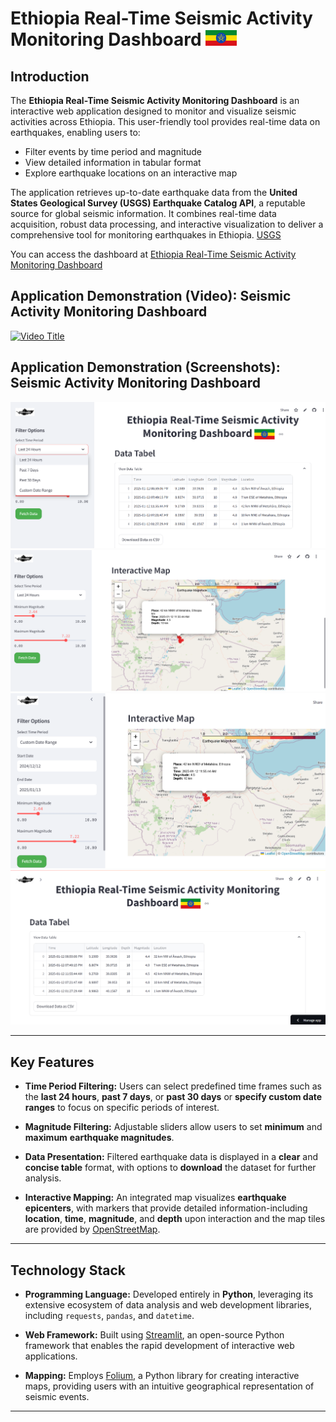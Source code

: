 # Ethiopia Real-Time Seismic Activity Monitoring Dashboard <img src="image/et_flag.png" width="50" />


## Introduction

The **Ethiopia Real-Time Seismic Activity Monitoring Dashboard** is an interactive web application designed to monitor and visualize seismic activities across Ethiopia. This user-friendly tool provides real-time data on earthquakes, enabling users to:

- Filter events by time period and magnitude
- View detailed information in tabular format
- Explore earthquake locations on an interactive map

The application retrieves up-to-date earthquake data from the **United States Geological Survey (USGS) Earthquake Catalog API**, a reputable source for global seismic information. It combines real-time data acquisition, robust data processing, and interactive visualization to deliver a comprehensive tool for monitoring earthquakes in Ethiopia. [USGS](https://earthquake.usgs.gov/fdsnws/event/1/quer)

You can access the dashboard at [Ethiopia Real-Time Seismic Activity Monitoring Dashboard](https://et-realtime-earthquake-b2ugjsgndvpslsnuyvp8p3.streamlit.app/)   

## Application Demonstration (Video): Seismic Activity Monitoring Dashboard

[![Video Title](https://img.youtube.com/vi/Zy8kmDLxJ4c/0.jpg)](https://youtu.be/Zy8kmDLxJ4c)

## Application Demonstration (Screenshots): Seismic Activity Monitoring Dashboard

<img src="image/eq2.png" />

<img src="image/eq3.png" />

<img src="image/eq4.png" />

<img src="image/eq5.png" />

---

## Key Features

- **Time Period Filtering:** Users can select predefined time frames such as the **last 24 hours**, **past 7 days**, or **past 30 days** or **specify custom date ranges** to focus on specific periods of interest.

- **Magnitude Filtering:** Adjustable sliders allow users to set **minimum** and **maximum** **earthquake magnitudes**.

- **Data Presentation:** Filtered earthquake data is displayed in a **clear** and **concise table** format, with options to **download** the dataset for further analysis.

- **Interactive Mapping:** An integrated map visualizes **earthquake epicenters**, with markers that provide detailed information-including **location**, **time**, **magnitude**, and **depth** upon interaction and the map tiles are provided by [OpenStreetMap](https://www.openstreetmap.org/).
---

## Technology Stack

- **Programming Language:** Developed entirely in **Python**, leveraging its extensive ecosystem of data analysis and web development libraries, including `requests`, `pandas`, and `datetime`.

- **Web Framework:** Built using [Streamlit](https://streamlit.io/), an open-source Python framework that enables the rapid development of interactive web applications.

- **Mapping:** Employs [Folium](https://python-visualization.github.io/folium/), a Python library for creating interactive maps, providing users with an intuitive geographical representation of seismic events.
---




